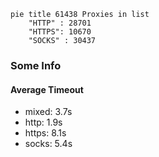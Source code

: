 
```mermaid
pie title 61438 Proxies in list
    "HTTP" : 28701
    "HTTPS": 10670
    "SOCKS" : 30437
```

### Some Info
#### Average Timeout

- mixed: 3.7s
- http: 1.9s
- https: 8.1s
- socks: 5.4s